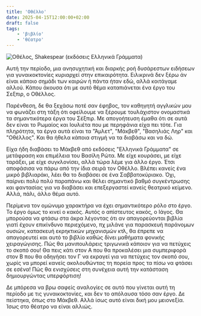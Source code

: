 ```yaml
---
title: 'Oθέλλο'
date: 2025-04-15T12:00:00+02:00
draft: false
tags:
    - 'βιβλίο'
    - 'θέατρο'
---
```


![Οθέλος, Shakespear (εκδόσεις Ελληνικά Γράμματα)](../../images/othello.jpg#center)

Αυτή την περίοδο, μια ανησυχητική και διαρκής ροή δυσάρεστων ειδήσεων για γυναικοκτονίες κυριαρχεί στην επικαιρότητα. Ειλικρινά δεν ξέρω άν είναι κάποιο σημάδι των καιρών ή πάντα ήταν εδώ, αλλά κοιτάγαμε αλλού. Κάπου άκουσα ότι με αυτό θέμα καταπιάνεται ένα έργο του Σεξπιρ, ο Οθέλλος.

Παρένθεση, δε θα ξεχάσω ποτέ σαν έφηβος, τον καθηγητή αγγλικών μου να φωνάζει στη τάξη ότι οφείλουμε να ξέρουμε τουλάχιστον ονομαστικά τα σημαντικότερα έργα του Σέξπιρ. Με απογοήτευση έμαθα ότι σε αυτά δεν είναι το Ρωμαίος και Ιουλιέτα που με περηφάνια είχα πει τότε. Για πληρότητα, τα έργα αυτά είναι τα "Άμλετ", "Μάκβεθ", "Βασηλιάς Ληρ" και "Οθέλλος". Και θα ήθελα κάποια στιγμή να τα διαβάσω και να δώ.

Είχα ήδη διαβάσει το Μάκβεθ από εκδόσεις "Ελληνικά Γράμματα" σε μετάφραση και επιμέλεια του Βασίλη Ρώτα. Με είχε κουράσει, με είχε ταράξει, με είχε συγκλονίσει, αλλά τώρα λέμε για άλλο έργο. Έτσι αποφάσισα να πάρω από την ίδια σειρά τον Οθέλλο. Βλέπει κανείς ένα μικρό βιβλιαράκι, λέει θα το διαβάσει σε ένα Σαββατοκύριακο. Όχι, παίρνει πολύ πολύ παραπάνω και θέλει σημαντικό βαθμό συγκέντρωσης και φαντασίας για να διαβάσει και επεξεργαστεί κανείς θεατρικό κείμενο. Αλλά, πάλι, άλλο θέμα αυτό.

Περίμενα τον ομώνυμο χαρακτήρα να έχει σημαντικότερο ρόλο στο έργο. Το έργο όμως το κινεί ο κακός. Αυτός ο απίστευτος κακός, ο Ιάγος. Θα μπορούσα να φτάσω στα άκρα λέγοντας ότι αν απαγορεύονται βιβλία γιατί έχουν επικίνδυνο περιεχόμενο, πχ μιλάνε για παρασκευή παράνομων ουσιών, κατασκευή εκρηκτικών μηχανισμών κτλ, θα έπρεπε να απαγορευτεί και αυτό το βιβλίο καθώς δίνει μαθήματα φονικής χειραγώγισης. Πώς θα μανιπουλάρεις τριγωνικά κάποιον για να πετύχεις το σκοπό σου! Θα πεις κάτι στον Α που θα προκαλέσει μια συμπεριφορά στον Β που θα οδηγήσει τον Γ να εκραγεί για να πετύχεις τον σκοπό σου, χωρίς να μπορεί κανείς ακολουθώντας τη πορεία προς τα πίσω να φτάσει σε εσένα! Πώς θα ενισχύσεις στη συνέχεια αυτή την κατάσταση δημιουργώντας υπερφόρτιση!

Δε μπόρεσα να βρω σαφείς αναλογίες σε αυτό που γίνεται αυτή τη περίοδο με τις γυναικοκτονίες, και δεν το απόλαυσα τόσο σαν έργο. Δε πείστηκα, όπως στο Μάκβεθ. Αλλά ίσως αυτό είναι δική μου μειονεξία. Ίσως στο θέατρο να είναι αλλιώς. 